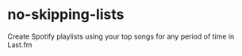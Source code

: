 # no-skipping-lists
Create Spotify playlists using your top songs for any period of time in Last.fm
